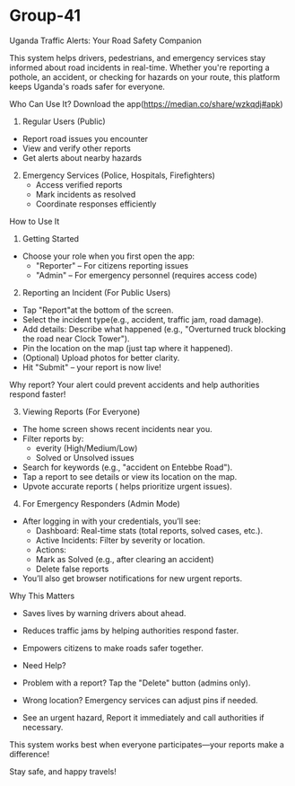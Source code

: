 # Group-41


Uganda Traffic Alerts: Your Road Safety Companion

This system helps drivers, pedestrians, and emergency services stay informed about road incidents in real-time. Whether you're reporting a pothole, an accident, or checking for hazards on your route, this platform keeps Uganda's roads safer for everyone.


 Who Can Use It? Download the app(https://median.co/share/wzkqdj#apk)
1.  Regular Users (Public) 
   - Report road issues you encounter  
   - View and verify other reports  
   - Get alerts about nearby hazards  

2. Emergency Services (Police, Hospitals, Firefighters)
   - Access verified reports  
   - Mark incidents as resolved  
   - Coordinate responses efficiently  

How to Use It

1. Getting Started
- Choose your role when you first open the app:  
  - "Reporter" – For citizens reporting issues  
  - "Admin" – For emergency personnel (requires access code)  

2. Reporting an Incident (For Public Users)  
- Tap "Report"at the bottom of the screen.  
- Select the incident type(e.g., accident, traffic jam, road damage).  
- Add details: Describe what happened (e.g., "Overturned truck blocking the road near Clock Tower").  
- Pin the location on the map (just tap where it happened).  
- (Optional) Upload photos for better clarity.  
- Hit "Submit" – your report is now live!  

Why report? Your alert could prevent accidents and help authorities respond faster!  

3. Viewing Reports (For Everyone) 
- The home screen shows recent incidents near you.  
- Filter reports by:  
  -  everity (High/Medium/Low)  
  - Solved or  Unsolved issues  
- Search for keywords (e.g., "accident on Entebbe Road").  
- Tap a report to see details or view its location on the map.  
- Upvote accurate reports ( helps prioritize urgent issues).  

4. For Emergency Responders (Admin Mode) 
- After logging in with your credentials, you’ll see:  
  -  Dashboard: Real-time stats (total reports, solved cases, etc.).  
  -  Active Incidents: Filter by severity or location.  
  -  Actions:  
    - Mark as Solved (e.g., after clearing an accident)  
    - Delete false reports  
- You’ll also get browser notifications for new urgent reports.  

 Why This Matters 
- Saves lives by warning drivers about  ahead.  
- Reduces traffic jams by helping authorities respond faster.  
- Empowers citizens to make roads safer together.  

- Need Help?
- Problem with a report? Tap the "Delete" button (admins only).  
- Wrong location? Emergency services can adjust pins if needed.  
- See an urgent hazard, Report it immediately and call authorities if necessary.  

This system works best when everyone participates—your reports make a difference!  

Stay safe, and happy travels!



